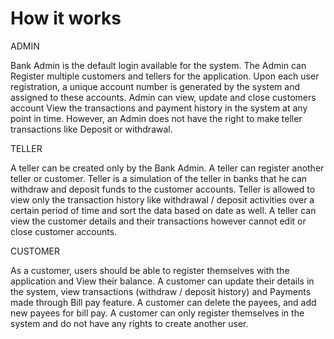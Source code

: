 # How it works
ADMIN

Bank Admin is the default login available for the system.
The Admin can Register multiple customers and tellers for the application. Upon each user registration, a unique account number is generated by the system and assigned to these accounts.
Admin can view, update and close customers account  View the transactions and payment history in the system at any point in time.
However, an Admin does not have the right to make teller transactions like Deposit or withdrawal.

TELLER

A teller can be created only by the Bank Admin. A teller can register another teller or customer. 
Teller is a simulation of the teller in banks that he can withdraw and deposit funds to the customer accounts. 
Teller is allowed to view only the transaction history like withdrawal / deposit activities over a certain period of time and sort the data based on date as well.
A teller can view the customer details and their transactions however cannot edit or close customer accounts. 


CUSTOMER

As a customer, users should be able to register themselves with the application and View their balance.
A customer can update their details in the system, view transactions (withdraw / deposit history) and Payments made through Bill pay feature.
A customer can delete the payees, and add new payees for bill pay.
A customer can only register themselves in the system and do not have any rights to create another user.

